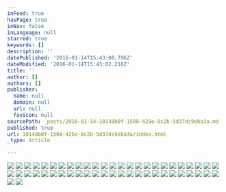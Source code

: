 ```yaml
---
inFeed: true
hasPage: true
inNav: false
inLanguage: null
starred: true
keywords: []
description: ''
datePublished: '2016-01-14T15:43:08.796Z'
dateModified: '2016-01-14T15:43:02.216Z'
title: ''
author: []
authors: []
publisher:
  name: null
  domain: null
  url: null
  favicon: null
sourcePath: _posts/2016-01-14-10148b0f-1508-425e-8c2b-5d37dc9eba3a.md
published: true
url: 10148b0f-1508-425e-8c2b-5d37dc9eba3a/index.html
_type: Article

---
```

![](https://the-grid-user-content.s3-us-west-2.amazonaws.com/8ca2c666-d75a-41dd-b31d-a4d88aa2550c.jpg)
![](https://the-grid-user-content.s3-us-west-2.amazonaws.com/74005181-3e5a-424e-b8ba-5618537c94d4.jpg)
![](https://the-grid-user-content.s3-us-west-2.amazonaws.com/0bd6c229-d9e4-4792-b227-5705cbed0bdf.jpg)
![](https://the-grid-user-content.s3-us-west-2.amazonaws.com/0573d82b-c881-4b95-a155-7a7f1c4ee368.jpg)
![](https://the-grid-user-content.s3-us-west-2.amazonaws.com/80acf47f-b5a6-4d6e-b88e-cfd407ee3abc.jpg)
![](https://the-grid-user-content.s3-us-west-2.amazonaws.com/d7eea218-aa3d-4bdc-8b38-192b8b894f4b.jpg)
![](https://the-grid-user-content.s3-us-west-2.amazonaws.com/9b0e8e06-1fb0-4297-815e-387715fd06d7.jpg)
![](https://the-grid-user-content.s3-us-west-2.amazonaws.com/3fd787fc-29f6-4814-b0fb-d9f2bc747cbf.jpg)
![](https://the-grid-user-content.s3-us-west-2.amazonaws.com/71702e7d-0ea7-4e5f-9c7d-0b4f92aa1fe1.jpg)
![](https://the-grid-user-content.s3-us-west-2.amazonaws.com/57d822d1-b676-4420-853d-9bf8a60d7bc1.jpg)
![](https://the-grid-user-content.s3-us-west-2.amazonaws.com/afcbc2a8-7b49-439c-acfc-ea2d6bcf75d8.jpg)
![](https://the-grid-user-content.s3-us-west-2.amazonaws.com/d5f10d74-56ce-4605-a569-e13d3ce3f5ec.jpg)
![](https://the-grid-user-content.s3-us-west-2.amazonaws.com/3c2fbe3b-e78d-4c50-98a4-0a38922ff795.jpg)
![](https://the-grid-user-content.s3-us-west-2.amazonaws.com/9c300685-ddbd-4e2e-93c4-892b84b9e2b6.jpg)
![](https://the-grid-user-content.s3-us-west-2.amazonaws.com/58e5be01-627d-4412-95fc-38de196d7d51.jpg)
![](https://the-grid-user-content.s3-us-west-2.amazonaws.com/ffdf3c22-27c6-42ea-a650-dc7a433c7ba5.jpg)
![](https://the-grid-user-content.s3-us-west-2.amazonaws.com/98d100ea-e8a3-4f60-9a17-b51f844e26cc.jpg)
![](https://the-grid-user-content.s3-us-west-2.amazonaws.com/76244971-86ff-4471-a1f7-9c9bd2b47222.jpg)
![](https://the-grid-user-content.s3-us-west-2.amazonaws.com/b9313c1d-d63f-4aa8-8b02-a6369e65237a.jpg)
![](https://the-grid-user-content.s3-us-west-2.amazonaws.com/58e19fcb-46b2-4dd9-bef9-e8f0f781de5e.jpg)
![](https://the-grid-user-content.s3-us-west-2.amazonaws.com/9021e6d3-35e0-4111-83c5-e19050cec330.jpg)
![](https://the-grid-user-content.s3-us-west-2.amazonaws.com/0bfe332e-8f37-4407-9075-1d340dce7c53.jpg)
![](https://the-grid-user-content.s3-us-west-2.amazonaws.com/b3be56ca-6269-48f0-b3bd-213f924ac945.jpg)
![](https://the-grid-user-content.s3-us-west-2.amazonaws.com/3a2f7ddd-b0cb-42d0-9647-e570839e44ce.jpg)
![](https://the-grid-user-content.s3-us-west-2.amazonaws.com/7a14489f-ab30-4607-9728-a879ae7cc99f.jpg)
![](https://the-grid-user-content.s3-us-west-2.amazonaws.com/b712cf5e-c037-467b-90a6-29a08b34fd39.jpg)
![](https://the-grid-user-content.s3-us-west-2.amazonaws.com/5d748869-5e99-4227-853a-36627033c44f.jpg)
![](https://the-grid-user-content.s3-us-west-2.amazonaws.com/3de35a09-76be-429c-b33c-edb3a40964bf.jpg)
![](https://the-grid-user-content.s3-us-west-2.amazonaws.com/59e1aa26-94eb-4280-b67e-1961f84118dc.jpg)
![](https://the-grid-user-content.s3-us-west-2.amazonaws.com/42b98a27-0101-4b4a-89c7-e3f173c20bdc.jpg)
![](https://the-grid-user-content.s3-us-west-2.amazonaws.com/63f20ed3-aa62-4cd4-886a-784465ebb854.jpg)
![](https://the-grid-user-content.s3-us-west-2.amazonaws.com/fe179d31-017b-46c8-bdd7-695cc791fb67.jpg)
![](https://the-grid-user-content.s3-us-west-2.amazonaws.com/89d82019-d446-4af2-a24a-3e87b092570f.jpg)
![](https://the-grid-user-content.s3-us-west-2.amazonaws.com/dc55de41-032d-4849-a2a8-250c70ce2ff5.jpg)
![](https://the-grid-user-content.s3-us-west-2.amazonaws.com/db2a037c-3680-4f6a-893d-1d5762a2234e.jpg)
![](https://the-grid-user-content.s3-us-west-2.amazonaws.com/c56b8f99-5452-4e64-a240-68e0a3918011.jpg)
![](https://the-grid-user-content.s3-us-west-2.amazonaws.com/5cfb4817-a3f7-47b8-8386-0cbb6a9f436e.jpg)
![](https://the-grid-user-content.s3-us-west-2.amazonaws.com/821d41c1-1ba4-47c0-86dd-a424ba38fbca.jpg)
![](https://the-grid-user-content.s3-us-west-2.amazonaws.com/8c7a8ad7-1961-43e1-9140-85aedb6bcd76.jpg)
![](https://the-grid-user-content.s3-us-west-2.amazonaws.com/7f00d74b-ba43-41db-b3e2-98ce140f68de.jpg)
![](https://the-grid-user-content.s3-us-west-2.amazonaws.com/e3662b62-5166-4a8d-9d5c-522829ba2624.jpg)
![](https://the-grid-user-content.s3-us-west-2.amazonaws.com/c3b1cc52-6b2d-48e0-bfe3-799640343d2e.jpg)
![](https://the-grid-user-content.s3-us-west-2.amazonaws.com/47a4967c-beab-4696-8f95-1619635a07f3.jpg)
![](https://the-grid-user-content.s3-us-west-2.amazonaws.com/56f65e18-3787-41fd-8837-b03036b5aed0.jpg)
![](https://the-grid-user-content.s3-us-west-2.amazonaws.com/3907621c-a205-4075-99d5-f78672b9ec30.jpg)
![](https://the-grid-user-content.s3-us-west-2.amazonaws.com/be42bf71-4148-4b53-bf3e-9abab234cca0.jpg)
![](https://the-grid-user-content.s3-us-west-2.amazonaws.com/d132140f-50bf-4dde-9f94-44716593aae3.jpg)
![](https://the-grid-user-content.s3-us-west-2.amazonaws.com/0fdbd592-81d4-427d-9af9-bfb4d0bf7a8c.jpg)
![](https://the-grid-user-content.s3-us-west-2.amazonaws.com/46b99d4f-9770-4a52-a985-6e4bdd8e8418.jpg)
![](https://the-grid-user-content.s3-us-west-2.amazonaws.com/84520456-ca04-4e80-b79f-b55cf44e9ad6.jpg)
![](https://the-grid-user-content.s3-us-west-2.amazonaws.com/1068d3c2-36b9-4438-abb8-e299c0ad4110.jpg)
![](https://the-grid-user-content.s3-us-west-2.amazonaws.com/6f3ee35b-7f43-484e-8eca-065abc8350d2.jpg)